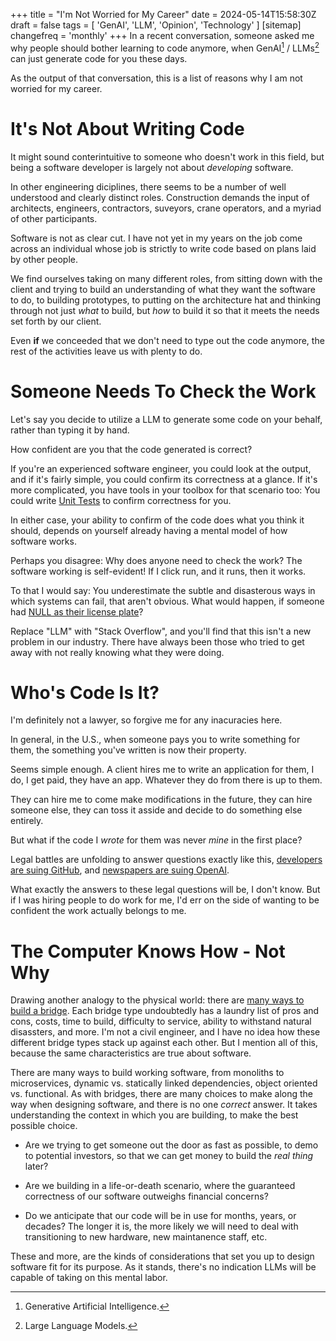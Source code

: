 +++
title = "I'm Not Worried for My Career"
date = 2024-05-14T15:58:30Z
draft = false
tags = [
    'GenAI',
    'LLM',
    'Opinion',
    'Technology'
]
[sitemap]
    changefreq = 'monthly'
+++
In a recent conversation, someone asked me why people should bother learning to code anymore, when GenAI[^1] / LLMs[^2] can just generate code for you these days.

As the output of that conversation, this is a list of reasons why I am not worried for my career.

<!--more-->

[^1]: Generative Artificial Intelligence.
[^2]: Large Language Models.

# It's Not About Writing Code

It might sound conterintuitive to someone who doesn't work in this field, but being a software developer is largely not about *developing* software.

In other engineering diciplines, there seems to be a number of well understood and clearly distinct roles. Construction demands the input of architects, engineers, contractors, suveyors, crane operators, and a myriad of other participants.

Software is not as clear cut. I have not yet in my years on the job come across an individual whose job is strictly to write code based on plans laid by other people.

We find ourselves taking on many different roles, from sitting down with the client and trying to build an understanding of what they want the software to do, to building prototypes, to putting on the architecture hat and thinking through not just *what* to build, but *how* to build it so that it meets the needs set forth by our client.

Even **if** we conceeded that we don't need to type out the code anymore, the rest of the activities leave us with plenty to do.

# Someone Needs To Check the Work

Let's say you decide to utilize a LLM to generate some code on your behalf, rather than typing it by hand.

How confident are you that the code generated is correct?

If you're an experienced software engineer, you could look at the output, and if it's fairly simple, you could confirm its correctness at a glance. If it's more complicated, you have tools in your toolbox for that scenario too: You could write [Unit Tests](https://martinfowler.com/bliki/UnitTest.html) to confirm correctness for you.

In either case, your ability to confirm of the code does what you think it should, depends on yourself already having a mental model of how software works.

Perhaps you disagree: Why does anyone need to check the work? The software working is self-evident! If I click run, and it runs, then it works.

To that I would say: You underestimate the subtle and disasterous ways in which systems can fail, that aren't obvious. What would happen, if someone had [NULL as their license plate](https://www.wired.com/story/null-license-plate-landed-one-hacker-ticket-hell/)?

Replace "LLM" with "Stack Overflow", and you'll find that this isn't a new problem in our industry. There have always been those who tried to get away with not really knowing what they were doing.

# Who's Code Is It?

I'm definitely not a lawyer, so forgive me for any inacuracies here.

In general, in the U.S., when someone pays you to write something for them, the something you've written is now their property.

Seems simple enough. A client hires me to write an application for them, I do, I get paid, they have an app. Whatever they do from there is up to them.

They can hire me to come make modifications in the future, they can hire someone else, they can toss it asside and decide to do something else entirely.

But what if the code I *wrote* for them was never *mine* in the first place?

Legal battles are unfolding to answer questions exactly like this, [developers are suing GitHub](https://githubcopilotlitigation.com/), and [newspapers are suing OpenAI](https://www.reuters.com/legal/transactional/ny-times-sues-openai-microsoft-infringing-copyrighted-work-2023-12-27/).

What exactly the answers to these legal questions will be, I don't know. But if I was hiring people to do work for me, I'd err on the side of wanting to be confident the work actually belongs to me.

# The Computer Knows How - Not Why

Drawing another analogy to the physical world: there are [many ways to build a bridge](https://en.wikipedia.org/wiki/List_of_bridge_types). Each bridge type undoubtedly has a laundry list of pros and cons, costs, time to build, difficulty to service, ability to withstand natural disassters, and more. I'm not a civil engineer, and I have no idea how these different bridge types stack up against each other. But I mention all of this, because the same characteristics are true about software.

There are many ways to build working software, from monoliths to microservices, dynamic vs. statically linked dependencies, object oriented vs. functional. As with bridges, there are many choices to make along the way when designing software, and there is no one *correct* answer. It takes understanding the context in which you are building, to make the best possible choice.

* Are we trying to get someone out the door as fast as possible, to demo to potential investors, so that we can get money to build the *real thing* later?

* Are we building in a life-or-death scenario, where the guaranteed correctness of our software outweighs financial concerns?

* Do we anticipate that our code will be in use for months, years, or decades? The longer it is, the more likely we will need to deal with transitioning to new hardware, new maintanence staff, etc.

These and more, are the kinds of considerations that set you up to design software fit for its purpose. As it stands, there's no indication LLMs will be capable of taking on this mental labor.